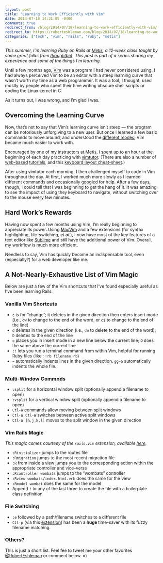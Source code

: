 ```yaml
---
layout: post
title: "Learning to Work Efficiently with Vim"
date: 2014-07-18 14:31:09 -0400
comments: true
redirect_from: /blog/2014/07/18/learning-to-work-efficiently-with-vim/
redirect_to: https://roberteshleman.com/blog/2014/07/18/learning-to-work-efficiently-with-vim/
categories: ["tech", "vim", "rails", "ruby", "metis"]
---
```


*This summer, I'm learning Ruby on Rails at [Metis](http://www.thisismetis.com), a 12-week class taught by some great folks from [thoughtbot](http://www.thoughtbot.com). This post is part of a series sharing my experience and some of the things I'm learning.*

Until a few months ago, [Vim](http://en.wikipedia.org/wiki/Vim_%28text_editor%29) was a program I had never considered using. I had always perceived Vim to be an editor with a steep learning curve that wasn’t worth my time as a web programmer. It was a tool, I thought, used mostly by people who spent their time writing obscure shell scripts or coding the Linux kernel in C.

As it turns out, I was wrong, and I’m glad I was.

<!-- More -->

## Overcoming the Learning Curve

Now, that’s not to say that Vim’s learning curve isn’t steep — the program can be notoriously unforgiving to a new user. But once I learned a few basic commands to move around, and understood the [different modes](http://vimdoc.sourceforge.net/htmldoc/intro.html#vim-modes-intro), Vim became much easier to work with.

Encouraged by one of my instructors at Metis, I spent up to an hour at the beginning of each day practicing with [vimtutor](http://linuxcommand.org/man_pages/vimtutor1.html). (There are also a number of [web-based](http://vim-adventures.com/) [tutorials](http://www.openvim.com/tutorial.html), and this [keyboard layout cheat-sheet](http://www.viemu.com/vi-vim-cheat-sheet.gif).)

After using vimtutor each morning, I then challenged myself to code in Vim throughout the day. At first, I worked much more slowly as I learned different commands and occasionally googled for help. After a few days, though, I could tell that I was beginning to get the hang of it. It was amazing to see the impact of using they keyboard to navigate, without switching over to the mouse every few minutes.

## Hard Work’s Rewards

Having now spent a few months using Vim, I’m really beginning to appreciate its power. Using [MacVim](https://code.google.com/p/macvim/) and a few extensions (for syntax highlighting, file-switching, *et al.*), I now have most of the key features of a text editor like [Sublime](http://www.sublimetext.com/) and still have the additional power of Vim. Overall, my workflow is much more efficient.

Needless to say, Vim has quickly become an indispensable tool, even (especially?) for a web developer like me.

## A Not-Nearly-Exhaustive List of Vim Magic

Below are just a few of the Vim shortcuts that I’ve found especially useful as I’ve been learning Rails.

### Vanilla Vim Shortcuts

* `c` is for “change”; it deletes in the given direction then enters insert mode (i.e., `cw` to change to the end of the word, or `c$` to change to the end of the line)
* `d` deletes in the given direction (i.e., `dw` to delete to the end of the word); `D` deletes to the end of the line
* `o` places you in insert mode in a new line below the current line; `O` does the same above the current line
* `:!` lets you run a terminal command from within Vim, helpful for running Ruby files (like `:!rb filename.rb`)
* `=` automatically indents lines in the given direction. `gg=G` automatically indents the whole file.

### Multi-Window Commnds

* `:split` for a horizontal window split (optionally append a filename to open)
* `:vsplit` for a vertical window split (optionally append a filename to open)
* `Ctl-W` commands allow moving between split windows
* `Ctl-W Ctl-W` switches between active split windows
* `Ctl-W [h,j,k,l]` moves to the split window in the given direction

### Vim Rails Magic

*This magic comes courtesy of the `rails.vim` extension, available [here](https://github.com/tpope/vim-rails).*

* `:Rinitializer` jumps to the routes file
* `:Rmigration` jumps to the most recent migration file
* `:R` from inside a view jumps you to the corresponding action within the appropriate controller and vice-versa
* `:Rcontroller wombats` jumps to the “wombats” controller
* `:Rview wombats/index.html.erb` does the same for the view
* `:Rmodel wombat` does the same for the model
* Append `!` to any of the last three to create the file with a boilerplate class definition

### File Switching

* `:e` followed by a path/filename switches to a different file
* `Ctl-p` (via this [extension](https://github.com/kien/ctrlp.vim)) has been a **huge** time-saver with its fuzzy filename matching.

### Others?

This is just a short list. Feel fee to tweet me your other favorites [@RobertEshleman](https://twitter.com/RobertEshleman) or comment below. =)
